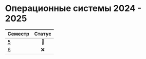 # Операционные системы 2024 - 2025

| Семестр | Статус |
|:-|:-:|
|[5](https://github.com/unaun0/bmstu-os/tree/main/sem1) |🔄|
|[6](https://github.com/unaun0/bmstu-os/tree/main/sem2) |❌|

